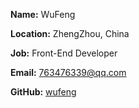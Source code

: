 <!--
 * @Author: WuFeng <763467339@qq.com>
 * @Date: 2024-07-13 17:18:55
 * @LastEditTime: 2024-07-15 09:31:48
 * @LastEditors: WuFeng <763467339@qq.com>
 * @Description: 
 * @FilePath: \wufeng\src\about\me.md
 * Copyright 版权声明
-->
**Name:** WuFeng

**Location:** ZhengZhou, China

**Job:** Front-End Developer

**Email:** 763476339@qq.com

**GitHub:**  [wufeng](https://github.com/likewufeng)
